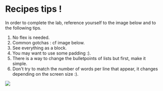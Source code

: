 # Recipes tips !

In order to complete the lab, reference yourself to the image below and to the following tips.

1.  No flex is needed.
2.  Common gotchas : cf image below.
3.  See everything as a block.
4.  You may want to use some padding :).
5.  There is a way to change the bulletpoints of lists but first, make it simple.
6.  Don't try to match the number of words per line that appear, it changes depending on the screen size :).

![](https://res.cloudinary.com/ihwebdeb/image/upload/v1571083188/Ironhack/LAB_Recipes_edited_ktohke.png)

